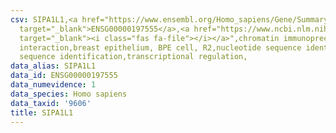 ```yaml
---
csv: SIPA1L1,<a href="https://www.ensembl.org/Homo_sapiens/Gene/Summary?db=core;g=ENSG00000197555"
  target="_blank">ENSG00000197555</a>,<a href="https://www.ncbi.nlm.nih.gov/pubmed/22863008"
  target="_blank"><i class="fas fa-file"></i></a>",chromatin immunoprecipitation assay,direct
  interaction,breast epithelium, BPE cell, R2,nucleotide sequence identification,nucleotide
  sequence identification,transcriptional regulation,
data_alias: SIPA1L1
data_id: ENSG00000197555
data_numevidence: 1
data_species: Homo sapiens
data_taxid: '9606'
title: SIPA1L1
---
```

